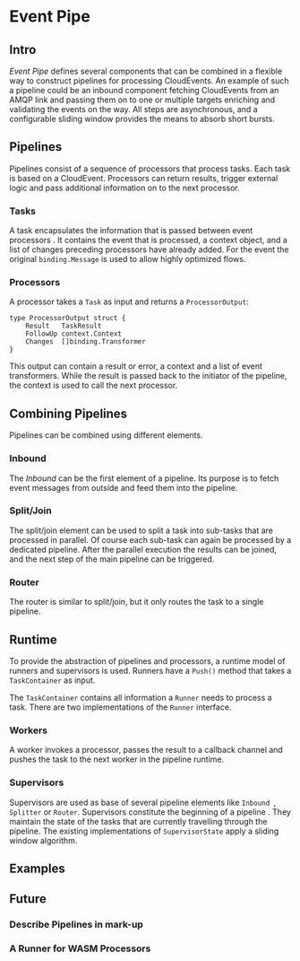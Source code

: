 # Event Pipe

## Intro

_Event Pipe_ defines several components that can be combined in a flexible way
to construct pipelines for processing CloudEvents. An example of such a pipeline
could be an inbound component fetching CloudEvents from an AMQP link and passing
them on to one or multiple targets enriching and validating the events on the
way. All steps are asynchronous, and a configurable sliding window provides the
means to absorb short bursts.

## Pipelines

Pipelines consist of a sequence of processors that process tasks. Each task is
based on a CloudEvent. Processors can return results, trigger external logic and
pass additional information on to the next processor.

### Tasks

A task encapsulates the information that is passed between event processors . It
contains the event that is processed, a context object, and a list of changes
preceding processors have already added. For the event the original
`binding.Message` is used to allow highly optimized flows.

### Processors

A processor takes a `Task` as input and returns a `ProcessorOutput`:

```
type ProcessorOutput struct {
	Result   TaskResult
	FollowUp context.Context
	Changes  []binding.Transformer
}
```

This output can contain a result or error, a context and a list of event
transformers. While the result is passed back to the initiator of the pipeline,
the context is used to call the next processor.

## Combining Pipelines

Pipelines can be combined using different elements.

### Inbound

The *Inbound* can be the first element of a pipeline. Its purpose is to fetch
event messages from outside and feed them into the pipeline.

### Split/Join

The split/join element can be used to split a task into sub-tasks that are
processed in parallel. Of course each sub-task can again be processed by a
dedicated pipeline. After the parallel execution the results can be joined, and
the next step of the main pipeline can be triggered.

### Router

The router is similar to split/join, but it only routes the task to a single
pipeline.

## Runtime

To provide the abstraction of pipelines and processors, a runtime model of
runners and supervisors is used. Runners have a `Push()` method that takes a
`TaskContainer` as input.

The `TaskContainer` contains all information a `Runner` needs to process a task.
There are two implementations of the `Runner` interface.

### Workers

A worker invokes a processor, passes the result to a callback channel and pushes
the task to the next worker in the pipeline runtime.

### Supervisors

Supervisors are used as base of several pipeline elements like `Inbound
`, `Splitter` or `Router`. Supervisors constitute the beginning of a pipeline .
They maintain the state of the tasks that are currently travelling through the
pipeline. The existing implementations of `SupervisorState` apply a sliding
window algorithm.

## Examples

## Future

### Describe Pipelines in mark-up

### A Runner for WASM Processors
